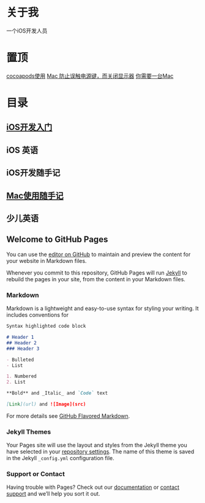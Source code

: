 # 关于我

一个iOS开发人员

# 置顶

[cocoapods使用](CocoaPods使用.md)
[Mac 防止误触电源键，而关闭显示器](mac_power_key.md)
[你需要一台Mac](you_need_a_mac.md)

# 目录

## [iOS开发入门](iOS开发入门.md)

## iOS 英语

## iOS开发随手记

## [Mac使用随手记](Mac使用随手记.md)

## 少儿英语

## Welcome to GitHub Pages

You can use the [editor on GitHub](https://github.com/xurigan/xurigan.github.io/edit/master/README.md) to maintain and preview the content for your website in Markdown files.

Whenever you commit to this repository, GitHub Pages will run [Jekyll](https://jekyllrb.com/) to rebuild the pages in your site, from the content in your Markdown files.

### Markdown

Markdown is a lightweight and easy-to-use syntax for styling your writing. It includes conventions for

```markdown
Syntax highlighted code block

# Header 1
## Header 2
### Header 3

- Bulleted
- List

1. Numbered
2. List

**Bold** and _Italic_ and `Code` text

[Link](url) and ![Image](src)
```

For more details see [GitHub Flavored Markdown](https://guides.github.com/features/mastering-markdown/).

### Jekyll Themes

Your Pages site will use the layout and styles from the Jekyll theme you have selected in your [repository settings](https://github.com/xurigan/xurigan.github.io/settings). The name of this theme is saved in the Jekyll `_config.yml` configuration file.

### Support or Contact

Having trouble with Pages? Check out our [documentation](https://help.github.com/categories/github-pages-basics/) or [contact support](https://github.com/contact) and we’ll help you sort it out.
